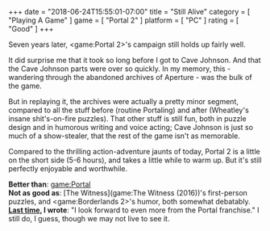 +++
date = "2018-06-24T15:55:01-07:00"
title = "Still Alive"
category = [ "Playing A Game" ]
game = [ "Portal 2" ]
platform = [ "PC" ]
rating = [ "Good" ]
+++

Seven years later, <game:Portal 2>'s campaign still holds up fairly well.

It did surprise me that it took so long before I got to Cave Johnson.  And that the Cave Johnson parts were over so quickly.  In my memory, this - wandering through the abandoned archives of Aperture - was the bulk of the game.

But in replaying it, the archives were actually a pretty minor segment, compared to all the stuff before (routine Portaling) and after (Wheatley's insane shit's-on-fire puzzles).  That other stuff is still fun, both in puzzle design and in humorous writing and voice acting; Cave Johnson is just so much of a show-stealer, that the rest of the game isn't as memorable.

Compared to the thrilling action-adventure jaunts of today, Portal 2 is a little on the short side (5-6 hours), and takes a little while to warm up.  But it's still perfectly enjoyable and worthwhile.

<b>Better than</b>: <game:Portal>  
<b>Not as good as</b>: [The Witness](game:The Witness (2016))'s first-person puzzles, and <game:Borderlands 2>'s humor, both somewhat debatably.  
<b>[Last time]($SiteBaseURL$2011/04/23/portal-2-4/), I wrote</b>: "I look forward to even more from the Portal franchise."  I still do, I guess, though we may not live to see it.
